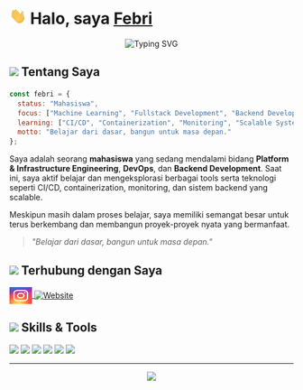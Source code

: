 # <img src="https://raw.githubusercontent.com/ABSphreak/ABSphreak/master/gifs/Hi.gif" width="30px"> Halo, saya [Febri](https://febridev.web.id)

<div align="center">
  <img src="https://readme-typing-svg.herokuapp.com?font=Fira+Code&pause=1000&color=2E97F7&center=true&vCenter=true&random=false&width=500&lines=Platform+%26+Infrastructure+Engineering;DevOps+Enthusiast;Backend+Developer" alt="Typing SVG" />
</div>

## <img src="https://media2.giphy.com/media/QssGEmpkyEOhBCb7e1/giphy.gif?cid=ecf05e47a0n3gi1bfqntqmob8g9aid1oyj2wr3ds3mg700bl&rid=giphy.gif" width="25"> Tentang Saya

```javascript
const febri = {
  status: "Mahasiswa",
  focus: ["Machine Learning", "Fullstack Development", "Backend Development"],
  learning: ["CI/CD", "Containerization", "Monitoring", "Scalable Systems"],
  motto: "Belajar dari dasar, bangun untuk masa depan."
};
```

Saya adalah seorang **mahasiswa** yang sedang mendalami bidang **Platform & Infrastructure Engineering**, **DevOps**, dan **Backend Development**. Saat ini, saya aktif belajar dan mengeksplorasi berbagai tools serta teknologi seperti CI/CD, containerization, monitoring, dan sistem backend yang scalable.

Meskipun masih dalam proses belajar, saya memiliki semangat besar untuk terus berkembang dan membangun proyek-proyek nyata yang bermanfaat.

> *"Belajar dari dasar, bangun untuk masa depan."*

## <img src="https://media.giphy.com/media/iY8CRBdQXODJSCERIr/giphy.gif" width="25"> Terhubung dengan Saya

<p align="left">
  <a href="https://www.instagram.com/_febrinh" target="_blank">
    <img align="center" src="https://raw.githubusercontent.com/edent/SuperTinyIcons/099dc12b59179d07d534069bc8551718f786d91a/images/svg/instagram.svg" alt="Instagram" height="30" width="40" />
  </a>
  <a href="https://febridev.web.id" target="_blank">
    <img align="center" src=https://febridev.web.id/assets/febri.jpg" alt="Website" height="30" width="40" />
  </a>
</p>

## <img src="https://media.giphy.com/media/LnQjpWaON8nhr21vNW/giphy.gif" width="25"> Skills & Tools

<p align="left">
<!-- Laravel -->
<img src="https://img.shields.io/badge/Laravel-FF2D20?style=for-the-badge&logo=laravel&logoColor=white" />

<!-- React -->
<img src="https://img.shields.io/badge/React-61DAFB?style=for-the-badge&logo=react&logoColor=black" />

<!-- GitHub -->
<img src="https://img.shields.io/badge/GitHub-181717?style=for-the-badge&logo=github&logoColor=white" />

<!-- Git -->
<img src="https://img.shields.io/badge/Git-F05032?style=for-the-badge&logo=git&logoColor=white" />

<!-- Python -->
<img src="https://img.shields.io/badge/Python-3776AB?style=for-the-badge&logo=python&logoColor=white" />

<!-- MySQL -->
<img src="https://img.shields.io/badge/MySQL-4479A1?style=for-the-badge&logo=mysql&logoColor=white" />

</p>

---

<div align="center">
  <img src="https://komarev.com/ghpvc/?username=febrinurhidayat&color=blue&style=flat-square&label=Profile+Views" />
</div>

